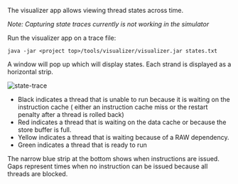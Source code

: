 The visualizer app allows viewing thread states across time.  

_Note: Capturing state traces currently is not working in the simulator_

Run the visualizer app on a trace file:

    java -jar <project top>/tools/visualizer/visualizer.jar states.txt

A window will pop up which will display states.  Each strand is displayed as a horizontal strip.

![state-trace](https://raw.github.com/wiki/jbush001/GPGPU/state-trace.png)

- Black indicates a thread that is unable to run because it is waiting on the instruction cache (
either an instruction cache miss or the restart penalty after a thread is rolled back)
- Red indicates a thread that is waiting on the data cache or because the store buffer is full.
- Yellow indicates a thread that is waiting because of a RAW dependency.
- Green indicates a thread that is ready to run

The narrow blue strip at the bottom shows when instructions are issued.  Gaps represent times when no instruction can be issued because all threads are blocked.
